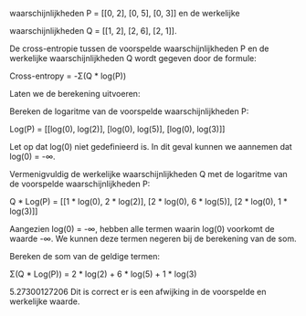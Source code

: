 waarschijnlijkheden P = [[0, 2], [0, 5], [0, 3]] en de werkelijke 

waarschijnlijkheden Q = [[1, 2], [2, 6], [2, 1]].

De cross-entropie tussen de voorspelde waarschijnlijkheden P en de werkelijke waarschijnlijkheden Q wordt gegeven door de formule:

Cross-entropy = -Σ(Q * log(P))

Laten we de berekening uitvoeren:

Bereken de logaritme van de voorspelde waarschijnlijkheden P:

Log(P) = [[log(0), log(2)], [log(0), log(5)], [log(0), log(3)]]

Let op dat log(0) niet gedefinieerd is. In dit geval kunnen we aannemen dat log(0) = -∞.

Vermenigvuldig de werkelijke waarschijnlijkheden Q met de logaritme van de voorspelde waarschijnlijkheden P:

Q * Log(P) = [[1 * log(0), 2 * log(2)], [2 * log(0), 6 * log(5)], [2 * log(0), 1 * log(3)]]

Aangezien log(0) = -∞, hebben alle termen waarin log(0) voorkomt de waarde -∞. We kunnen deze termen negeren bij de berekening van de som.

Bereken de som van de geldige termen:

Σ(Q * Log(P)) = 2 * log(2) + 6 * log(5) + 1 * log(3)

5.27300127206
Dit is correct er is een afwijking in de voorspelde en werkelijke waarde.


